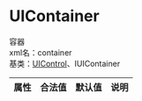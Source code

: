 # UIContainer
容器  
xml名：container  
基类：[UIControl](UIControl.md)、IUIContainer

|属性|合法值|默认值|说明|
| :---: | :---: | :---: | :---: |
